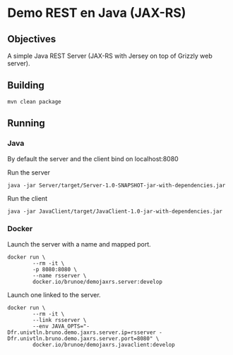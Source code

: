 # Demo REST en Java (JAX-RS)

## Objectives
A simple Java REST Server (JAX-RS with Jersey on top of Grizzly web server).

## Building
```shell script
mvn clean package
```

## Running
### Java
By default the server and the client bind on localhost:8080

Run the server
```shell script
java -jar Server/target/Server-1.0-SNAPSHOT-jar-with-dependencies.jar
```

Run the client
```shell script
java -jar JavaClient/target/JavaClient-1.0-jar-with-dependencies.jar
```

### Docker
Launch the server with a name and mapped port.
```shell script
docker run \
        --rm -it \
        -p 8080:8080 \
        --name rsserver \
        docker.io/brunoe/demojaxrs.server:develop
```

Launch one linked to the server.
```shell script
docker run \
        --rm -it \
        --link rsserver \
        --env JAVA_OPTS="-Dfr.univtln.bruno.demo.jaxrs.server.ip=rsserver -Dfr.univtln.bruno.demo.jaxrs.server.port=8080" \
        docker.io/brunoe/demojaxrs.javaclient:develop
```
